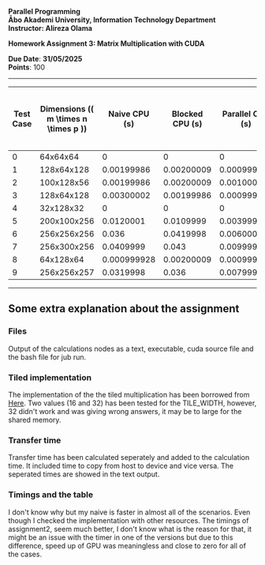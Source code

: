 **Parallel Programming**  
**Åbo Akademi University, Information Technology Department**  
**Instructor: Alireza Olama**

**Homework Assignment 3: Matrix Multiplication with CUDA**

**Due Date**: **31/05/2025**  
**Points**: 100

---

| Test Case | Dimensions (\( m \times n \times p \)) | Naive CPU (s) | Blocked CPU (s) | Parallel CPU (s) | Naive CUDA (s) | Tiled CUDA (s) | Tiled CUDA Speedup (vs. Naive CUDA) | Tiled CUDA Speedup (vs. Parallel CPU) |
|-----------|----------------------------------------|---------------|-----------------|------------------|----------------|----------------|-------------------------------------|---------------------------------------|
|     0    |            64x64x64             |   0   |     0      |      0       |     0.15     |    0.135      |              1.11                 |      0                          |
|     1    |            128x64x128             |   0.00199986   |     0.00200009      |      0.000999928       |    0.18      |     0.2     |           0.9                    |           0                     | 
|     2    |            100x128x56             |   0.00199986   |      0.00200009     |     0.00100017        |     0.15     |    0.172      |           0.87                    |              0                   |
|     3    |            128x64x128             |   0.00300002   |      0.00199986     |      0.000999928       |     0.167     |     0.193     |          0.86                     |             0                    |
|     4    |            32x128x32             |   0   |     0      |     0        |     0.125     |    0.113      |            0.904                   |      0                           |
|     5    |            200x100x256             |  0.0120001    |      0.0109999     |      0.00399995       |    0.279      |    0.473      |              0                 | 0                                |
|     6    |            256x256x256             |   0.036   |      0.0419998     |      0.00600004       |     0.385     |    0.88      |       0.589                        |  0                               |
|     7    |            256x300x256             |   0.0409999   |     0.043      |      0.00999999       |     0.386     |     0.982     |       0.393                        |  0                               |
|     8    |            64x128x64             |   0.000999928   |     0.00200009      |      0.000999928       |    0.141      |   0.164       |    0.859                           |                 0                |
|     9    |            256x256x257             |   0.0319998   |      0.036     |      0.0079999       |      0.369    |    0.905      |      0.407                         |  0                               |

---
## Some extra explanation about the assignment
### Files
Output of the calculations nodes as a text, executable, cuda source file and the bash file for jub run.
### Tiled implementation
The implementation of the the tiled multiplication has been borrowed from [Here](https://medium.com/@dhanushg295/mastering-cuda-matrix-multiplication-an-introduction-to-shared-memory-tile-memory-coalescing-and-d7979499b9c5). Two values (16 and 32) has been tested for the TILE_WIDTH, however, 32 didn't work and was giving wrong answers, it may be to large for the shared memory.
### Transfer time
Transfer time has been calculated seperately and added to the calculation time. It included time to copy from host to device and vice versa. The seperated times are showed in the text output.
### Timings and the table
I don't know why but my naive is faster in almost all of the scenarios. Even though I checked the implementation with other resources.
The timings of assignment2, seem much better, I don't know what is the reason for that, it might be an issue with the timer in one of the versions but due to this difference, speed up of GPU was meaningless and close to zero for all of the cases.


